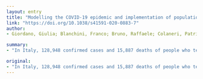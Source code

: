 ```yaml
---
layout: entry
title: "Modelling the COVID-19 epidemic and implementation of population-wide interventions in Italy"
link: "https://doi.org/10.1038/s41591-020-0883-7"
author:
- Giordano, Giulia; Blanchini, Franco; Bruno, Raffaele; Colaneri, Patrizio; Di Filippo, Alessandro; Di Matteo, Angela; Colaneri, Marta

summary:
- "In Italy, 128,948 confirmed cases and 15,887 deaths of people who tested positive for SARS-CoV-2 were registered as of 5 April 2020. We propose a new model that predicts the course of the epidemic to help plan an effective control strategy."

original:
- "In Italy, 128,948 confirmed cases and 15,887 deaths of people who tested positive for SARS-CoV-2 were registered as of 5 April 2020. Ending the global SARS-CoV-2 pandemic requires implementation of multiple population-wide strategies, including social distancing, testing and contact tracing. We propose a new model that predicts the course of the epidemic to help plan an effective control strategy. The model considers eight stages of infection: susceptible (S), infected (I), diagnosed (D), ailing (A), recognized (R), threatened (T), healed (H) and extinct (E), collectively termed SIDARTHE. Our SIDARTHE model discriminates between infected individuals depending on whether they have been diagnosed and on the severity of their symptoms. The distinction between diagnosed and non-diagnosed individuals is important because the former are typically isolated and hence less likely to spread the infection. This delineation also helps to explain misperceptions of the case fatality rate and of the epidemic spread. We compare simulation results with real data on the COVID-19 epidemic in Italy, and we model possible scenarios of implementation of countermeasures. Our results demonstrate that restrictive social-distancing measures will need to be combined with widespread testing and contact tracing to end the ongoing COVID-19 pandemic."
---
```


